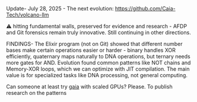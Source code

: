 Update- July 28, 2025 - The next evolution: https://github.com/Caia-Tech/volcano-llm


⚠️ hitting fundamental walls, preserved for evidence and research - AFDP and Git forensics remain truly innovative. Still continuing in other directions.

FINDINGS- The Elixir program (not on Git) showed that different number bases make certain operations easier or harder - binary handles XOR efficiently, 
quaternary maps naturally to DNA operations, but ternary needs more gates for AND. Evolution found common patterns like NOT chains and Memory-XOR loops,
which we can optimize with JIT compilation. The main value is for specialized tasks like DNA processing, not general computing.

Can someone at least try [gaia](https://github.com/Caia-Tech/gaia) with scaled GPUs? Please. To publish research on the patterns


